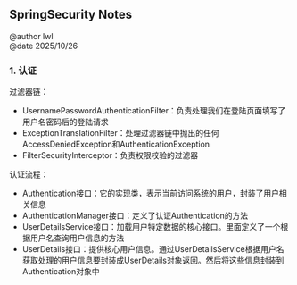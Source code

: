 ## SpringSecurity Notes  

@author lwl  
@date 2025/10/26

### 1. 认证  
过滤器链：
- UsernamePasswordAuthenticationFilter：负责处理我们在登陆页面填写了用户名密码后的登陆请求
- ExceptionTranslationFilter：处理过滤器链中抛出的任何AccessDeniedException和AuthenticationException
- FilterSecurityInterceptor：负责权限校验的过滤器

认证流程：
- Authentication接口：它的实现类，表示当前访问系统的用户，封装了用户相关信息
- AuthenticationManager接口：定义了认证Authentication的方法
- UserDetailsService接口：加载用户特定数据的核心接口。里面定义了一个根据用户名查询用户信息的方法
- UserDetails接口：提供核心用户信息。通过UserDetailsService根据用户名获取处理的用户信息要封装成UserDetails对象返回。然后将这些信息封装到Authentication对象中